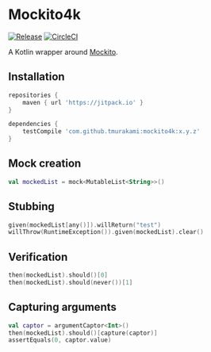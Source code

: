 # Mockito4k

[![Release](https://jitpack.io/v/tmurakami/mockito4k.svg)](https://jitpack.io/#tmurakami/mockito4k)
[![CircleCI](https://circleci.com/gh/tmurakami/mockito4k.svg?style=shield&circle-token=b6013808a25875faa3e6dd253e6c5eb7ee447f9d)](https://circleci.com/gh/tmurakami/mockito4k)

A Kotlin wrapper around [Mockito](https://github.com/mockito/mockito).

## Installation

```groovy
repositories {
    maven { url 'https://jitpack.io' }
}

dependencies {
    testCompile 'com.github.tmurakami:mockito4k:x.y.z'
}
```

## Mock creation

```kotlin
val mockedList = mock<MutableList<String>>()
```

## Stubbing

```kotlin
given(mockedList[any()]).willReturn("test")
willThrow(RuntimeException()).given(mockedList).clear()
```

## Verification

```kotlin
then(mockedList).should()[0]
then(mockedList).should(never())[1]
```

## Capturing arguments

```kotlin
val captor = argumentCaptor<Int>()
then(mockedList).should()[capture(captor)]
assertEquals(0, captor.value)
```
